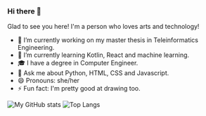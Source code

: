 ### Hi there 👋

Glad to see you here! I'm a person who loves arts and technology!
<!--
**brigida-oliveira/brigida-oliveira** is a ✨ _special_ ✨ repository because its `README.md` (this file) appears on your GitHub profile. -->

- 🔭 I’m currently working on my master thesis in Teleinformatics Engineering.
- 🌱 I’m currently learning Kotlin, React and machine learning.
- 🎓 I have a degree in Computer Engineer. 
- 💬 Ask me about Python, HTML, CSS and Javascript.
- 😄 Pronouns: she/her
- ⚡ Fun fact: I'm pretty good at drawing too.

![My GitHub stats](https://github-readme-stats.vercel.app/api?username=brigida-oliveira&show_icons=true) ![Top Langs](https://github-readme-stats.vercel.app/api/top-langs/?username=brigida-oliveira&layout=compact)


